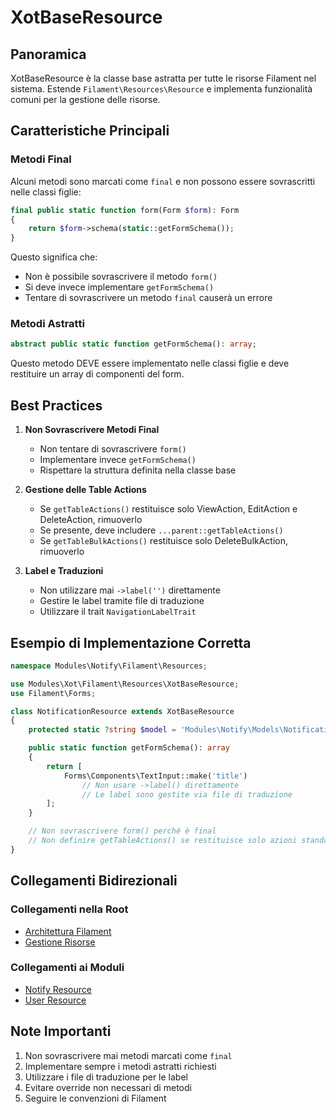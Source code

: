 # XotBaseResource

## Panoramica

XotBaseResource è la classe base astratta per tutte le risorse Filament nel sistema. Estende `Filament\Resources\Resource` e implementa funzionalità comuni per la gestione delle risorse.

## Caratteristiche Principali

### Metodi Final

Alcuni metodi sono marcati come `final` e non possono essere sovrascritti nelle classi figlie:

```php
final public static function form(Form $form): Form
{
    return $form->schema(static::getFormSchema());
}
```

Questo significa che:
- Non è possibile sovrascrivere il metodo `form()`
- Si deve invece implementare `getFormSchema()`
- Tentare di sovrascrivere un metodo `final` causerà un errore

### Metodi Astratti

```php
abstract public static function getFormSchema(): array;
```

Questo metodo DEVE essere implementato nelle classi figlie e deve restituire un array di componenti del form.

## Best Practices

1. **Non Sovrascrivere Metodi Final**
   - Non tentare di sovrascrivere `form()`
   - Implementare invece `getFormSchema()`
   - Rispettare la struttura definita nella classe base

2. **Gestione delle Table Actions**
   - Se `getTableActions()` restituisce solo ViewAction, EditAction e DeleteAction, rimuoverlo
   - Se presente, deve includere `...parent::getTableActions()`
   - Se `getTableBulkActions()` restituisce solo DeleteBulkAction, rimuoverlo

3. **Label e Traduzioni**
   - Non utilizzare mai `->label('')` direttamente
   - Gestire le label tramite file di traduzione
   - Utilizzare il trait `NavigationLabelTrait`

## Esempio di Implementazione Corretta

```php
namespace Modules\Notify\Filament\Resources;

use Modules\Xot\Filament\Resources\XotBaseResource;
use Filament\Forms;

class NotificationResource extends XotBaseResource
{
    protected static ?string $model = 'Modules\Notify\Models\Notification';

    public static function getFormSchema(): array
    {
        return [
            Forms\Components\TextInput::make('title')
                // Non usare ->label() direttamente
                // Le label sono gestite via file di traduzione
        ];
    }

    // Non sovrascrivere form() perché è final
    // Non definire getTableActions() se restituisce solo azioni standard
}
```

## Collegamenti Bidirezionali

### Collegamenti nella Root
- [Architettura Filament](../../../docs/architecture/filament.md)
- [Gestione Risorse](../../../docs/architecture/resources.md)

### Collegamenti ai Moduli
- [Notify Resource](../../Notify/docs/filament-resources.md)
- [User Resource](../../User/docs/filament-resources.md)

## Note Importanti

1. Non sovrascrivere mai metodi marcati come `final`
2. Implementare sempre i metodi astratti richiesti
3. Utilizzare i file di traduzione per le label
4. Evitare override non necessari di metodi
5. Seguire le convenzioni di Filament 